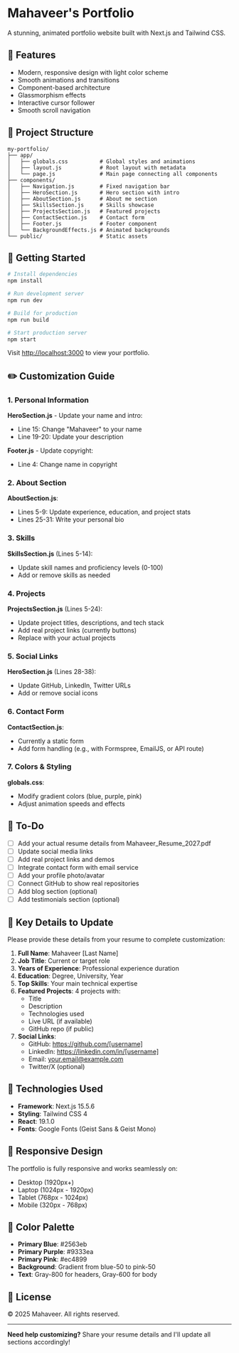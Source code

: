 # Mahaveer's Portfolio

A stunning, animated portfolio website built with Next.js and Tailwind CSS.

## 🎨 Features

- Modern, responsive design with light color scheme
- Smooth animations and transitions
- Component-based architecture
- Glassmorphism effects
- Interactive cursor follower
- Smooth scroll navigation

## 📁 Project Structure

```
my-portfolio/
├── app/
│   ├── globals.css          # Global styles and animations
│   ├── layout.js            # Root layout with metadata
│   └── page.js              # Main page connecting all components
├── components/
│   ├── Navigation.js        # Fixed navigation bar
│   ├── HeroSection.js       # Hero section with intro
│   ├── AboutSection.js      # About me section
│   ├── SkillsSection.js     # Skills showcase
│   ├── ProjectsSection.js   # Featured projects
│   ├── ContactSection.js    # Contact form
│   ├── Footer.js            # Footer component
│   └── BackgroundEffects.js # Animated backgrounds
└── public/                  # Static assets
```

## 🚀 Getting Started

```bash
# Install dependencies
npm install

# Run development server
npm run dev

# Build for production
npm run build

# Start production server
npm start
```

Visit [http://localhost:3000](http://localhost:3000) to view your portfolio.

## ✏️ Customization Guide

### 1. Personal Information

**HeroSection.js** - Update your name and intro:
- Line 15: Change "Mahaveer" to your name
- Line 19-20: Update your description

**Footer.js** - Update copyright:
- Line 4: Change name in copyright

### 2. About Section

**AboutSection.js**:
- Lines 5-9: Update experience, education, and project stats
- Lines 25-31: Write your personal bio

### 3. Skills

**SkillsSection.js** (Lines 5-14):
- Update skill names and proficiency levels (0-100)
- Add or remove skills as needed

### 4. Projects

**ProjectsSection.js** (Lines 5-24):
- Update project titles, descriptions, and tech stack
- Add real project links (currently buttons)
- Replace with your actual projects

### 5. Social Links

**HeroSection.js** (Lines 28-38):
- Update GitHub, LinkedIn, Twitter URLs
- Add or remove social icons

### 6. Contact Form

**ContactSection.js**:
- Currently a static form
- Add form handling (e.g., with Formspree, EmailJS, or API route)

### 7. Colors & Styling

**globals.css**:
- Modify gradient colors (blue, purple, pink)
- Adjust animation speeds and effects

## 📝 To-Do

- [ ] Add your actual resume details from Mahaveer_Resume_2027.pdf
- [ ] Update social media links
- [ ] Add real project links and demos
- [ ] Integrate contact form with email service
- [ ] Add your profile photo/avatar
- [ ] Connect GitHub to show real repositories
- [ ] Add blog section (optional)
- [ ] Add testimonials section (optional)

## 🎯 Key Details to Update

Please provide these details from your resume to complete customization:

1. **Full Name**: Mahaveer [Last Name]
2. **Job Title**: Current or target role
3. **Years of Experience**: Professional experience duration
4. **Education**: Degree, University, Year
5. **Top Skills**: Your main technical expertise
6. **Featured Projects**: 4 projects with:
   - Title
   - Description
   - Technologies used
   - Live URL (if available)
   - GitHub repo (if public)
7. **Social Links**:
   - GitHub: https://github.com/[username]
   - LinkedIn: https://linkedin.com/in/[username]
   - Email: your.email@example.com
   - Twitter/X (optional)

## 🌟 Technologies Used

- **Framework**: Next.js 15.5.6
- **Styling**: Tailwind CSS 4
- **React**: 19.1.0
- **Fonts**: Google Fonts (Geist Sans & Geist Mono)

## 📱 Responsive Design

The portfolio is fully responsive and works seamlessly on:
- Desktop (1920px+)
- Laptop (1024px - 1920px)
- Tablet (768px - 1024px)
- Mobile (320px - 768px)

## 🎨 Color Palette

- **Primary Blue**: #2563eb
- **Primary Purple**: #9333ea
- **Primary Pink**: #ec4899
- **Background**: Gradient from blue-50 to pink-50
- **Text**: Gray-800 for headers, Gray-600 for body

## 📄 License

© 2025 Mahaveer. All rights reserved.

---

**Need help customizing?** Share your resume details and I'll update all sections accordingly!
